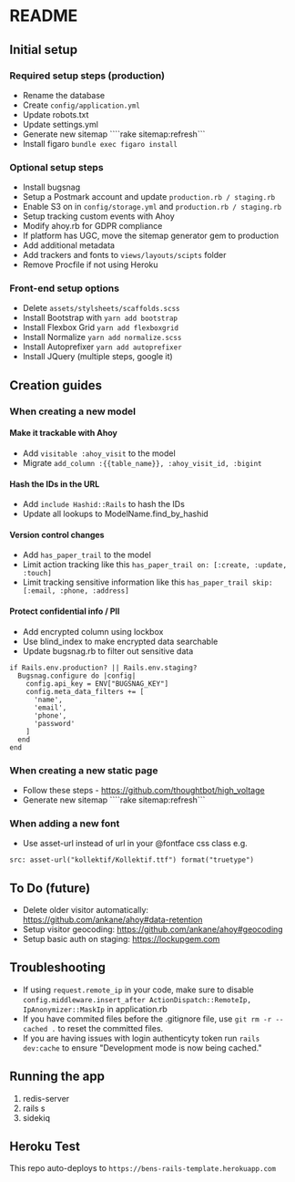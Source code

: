 # README
## Initial setup

### Required setup steps (production)

* Rename the database
* Create ```config/application.yml```
* Update robots.txt
* Update settings.yml
* Generate new sitemap ````rake sitemap:refresh```
* Install figaro ```bundle exec figaro install```

### Optional setup steps

* Install bugsnag
* Setup a Postmark account and update ```production.rb / staging.rb```
* Enable S3 on in ```config/storage.yml``` and ```production.rb / staging.rb```
* Setup tracking custom events with Ahoy
* Modify ahoy.rb for GDPR compliance
* If platform has UGC, move the sitemap generator gem to production
* Add additional metadata
* Add trackers and fonts to ```views/layouts/scipts``` folder
* Remove Procfile if not using Heroku

### Front-end setup options

* Delete ```assets/stylsheets/scaffolds.scss```
* Install Bootstrap with ```yarn add bootstrap```
* Install Flexbox Grid  ```yarn add flexboxgrid```
* Install Normalize ```yarn add normalize.scss```
* Install Autoprefixer ```yarn add autoprefixer```
* Install JQuery (multiple steps, google it)

## Creation guides
### When creating a new model
#### Make it trackable with Ahoy

* Add ```visitable :ahoy_visit``` to the model
* Migrate ```add_column :{{table_name}}, :ahoy_visit_id, :bigint```

#### Hash the IDs in the URL

* Add ```include Hashid::Rails``` to hash the IDs
* Update all lookups to ModelName.find_by_hashid

#### Version control changes

* Add ```has_paper_trail``` to the model
* Limit action tracking like this ```has_paper_trail on: [:create, :update, :touch]```
* Limit tracking sensitive information like this ```has_paper_trail skip: [:email, :phone, :address]```

#### Protect confidential info / PII

* Add encrypted column using lockbox
* Use blind_index to make encrypted data searchable
* Update bugsnag.rb to filter out sensitive data
```
if Rails.env.production? || Rails.env.staging?
  Bugsnag.configure do |config|
    config.api_key = ENV["BUGSNAG_KEY"]
    config.meta_data_filters += [
      'name',
      'email',
      'phone',
      'password'
    ]
  end
end
```

### When creating a new static page

* Follow these steps - https://github.com/thoughtbot/high_voltage
* Generate new sitemap ````rake sitemap:refresh```

### When adding a new font

* Use asset-url instead of url in your @fontface css class e.g.
```
src: asset-url("kollektif/Kollektif.ttf") format("truetype")
```

## To Do (future)

* Delete older visitor automatically: https://github.com/ankane/ahoy#data-retention
* Setup visitor geocoding: https://github.com/ankane/ahoy#geocoding
* Setup basic auth on staging: https://lockupgem.com

## Troubleshooting

* If using ```request.remote_ip``` in your code, make sure to disable ```config.middleware.insert_after ActionDispatch::RemoteIp, IpAnonymizer::MaskIp``` in application.rb
* If you have commited files before the .gitignore file, use ```git rm -r --cached .``` to reset the committed files.
* If you are having issues with login authenticyty token run ```rails dev:cache``` to ensure "Development mode is now being cached."

## Running the app

1. redis-server
2. rails s
3. sidekiq

## Heroku Test

This repo auto-deploys to ```https://bens-rails-template.herokuapp.com```
